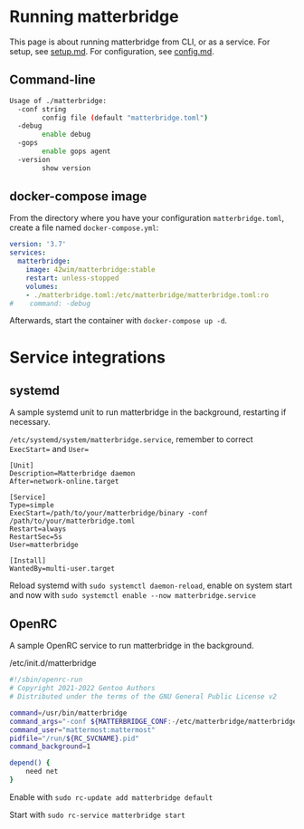 # Running matterbridge

This page is about running matterbridge from CLI, or as a service. For setup, see [setup.md](setup.md). For configuration, see [config.md](config.md).

## Command-line

```bash
Usage of ./matterbridge:
  -conf string
        config file (default "matterbridge.toml")
  -debug
        enable debug
  -gops
        enable gops agent
  -version
        show version
```

## docker-compose image

From the directory where you have your configuration `matterbridge.toml`, create a file named `docker-compose.yml`:

```yml
version: '3.7'
services:
  matterbridge:
    image: 42wim/matterbridge:stable
    restart: unless-stopped
    volumes:
    - ./matterbridge.toml:/etc/matterbridge/matterbridge.toml:ro
#    command: -debug
```

Afterwards, start the container with `docker-compose up -d`.

# Service integrations

## systemd

A sample systemd unit to run matterbridge in the background, restarting if necessary.

`/etc/systemd/system/matterbridge.service`, remember to correct `ExecStart=` and `User=`

```dosini
[Unit]
Description=Matterbridge daemon
After=network-online.target

[Service]
Type=simple
ExecStart=/path/to/your/matterbridge/binary -conf /path/to/your/matterbridge.toml
Restart=always
RestartSec=5s
User=matterbridge

[Install]
WantedBy=multi-user.target
```

Reload systemd with `sudo systemctl daemon-reload`, enable on system start and now with `sudo systemctl enable --now matterbridge.service`

## OpenRC

A sample OpenRC service to run matterbridge in the background.

/etc/init.d/matterbridge
```sh
#!/sbin/openrc-run
# Copyright 2021-2022 Gentoo Authors
# Distributed under the terms of the GNU General Public License v2

command=/usr/bin/matterbridge
command_args="-conf ${MATTERBRIDGE_CONF:-/etc/matterbridge/matterbridge.toml} ${MATTERBRIDGE_ARGS}"
command_user="mattermost:mattermost"
pidfile="/run/${RC_SVCNAME}.pid"
command_background=1

depend() {
	need net
}
```
Enable with `sudo rc-update add matterbridge default`

Start with `sudo rc-service matterbridge start`
